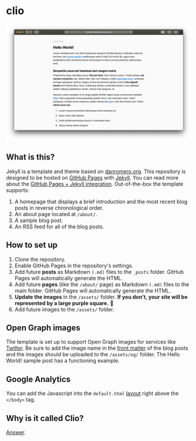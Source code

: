 # clio

![screenshot of Clio theme](screenshot.png)

## What is this?
Jekyll is a template and theme based on [danromero.org](https://danromero.org). This repository is designed to be hosted on [GitHub Pages](https://pages.github.com) with [Jekyll](https://jekyllrb.com). You can read more about the [GitHub Pages + Jekyll integration](https://help.github.com/en/github/working-with-github-pages/setting-up-a-github-pages-site-with-jekyll). Out-of-the-box the template supports:

1. A homepage that displays a brief introduction and the most recent blog posts in reverse chronological order.
2. An about page located at `/about/`.
3. A sample blog post.
4. An RSS feed for all of the blog posts.

## How to set up

1. Clone the repository.
2. Enable GitHub Pages in the repository's settings.
3. Add future **posts** as Markdown `(.md)` files to the `_posts` folder. GitHub Pages will automatically generate the HTML.
4. Add future **pages** (like the `/about/` page) as Markdown `(.md)` files to the main folder. GitHub Pages will automatically generate the HTML.
5. **Update the images** in the `/assets/` folder. **If you don't, your site will be represented by a large purple square.** 🙂
6. Add future images to the `/assets/` folder. 

## Open Graph images
The template is set up to support Open Graph images for services like [Twitter](https://developer.twitter.com/en/docs/tweets/optimize-with-cards/guides/getting-started). Be sure to add the image name in the [front matter](https://jekyllrb.com/docs/front-matter/) of the blog posts and the images should be uploaded to the `/assets/og/` folder. The Hello World! sample post has a functioning example.

## Google Analytics
You can add the Javascript into the `default.html` [layout](https://jekyllrb.com/docs/layouts/) right above the `</body>` tag.

## Why is it called Clio?
[Answer](https://en.wikipedia.org/wiki/Clio).
